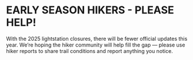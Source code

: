 
# EARLY SEASON HIKERS - PLEASE HELP!
With the 2025 lightstation closures, there will be fewer official updates this year. We’re hoping the hiker community will help fill the gap — please use hiker reports to share trail conditions and report anything you notice.
